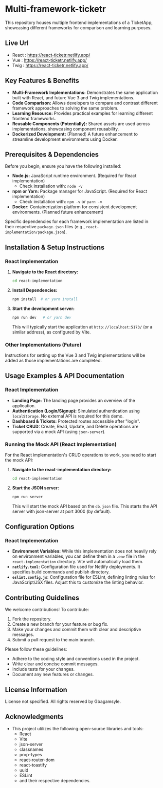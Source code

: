 # Multi-framework-ticketr

This repository houses multiple frontend implementations of a TicketApp, showcasing different frameworks for comparison and learning purposes.

## Live Url
* React : https://react-ticketr.netlify.app/
* Vue : https://react-ticketr.netlify.app/
* Twig : https://react-ticketr.netlify.app/

  
## Key Features & Benefits

*   **Multi-Framework Implementations:** Demonstrates the same application built with React, and future Vue 3 and Twig implementations.
*   **Code Comparison:** Allows developers to compare and contrast different framework approaches to solving the same problem.
*   **Learning Resource:** Provides practical examples for learning different frontend frameworks.
*   **Reusable Components (Potentially):** Shared assets are used across implementations, showcasing component reusability.
*   **Dockerized Development:** (Planned) A future enhancement to streamline development environments using Docker.

## Prerequisites & Dependencies

Before you begin, ensure you have the following installed:

*   **Node.js:**  JavaScript runtime environment.  (Required for React implementation)
    *   Check installation with: `node -v`
*   **npm or Yarn:**  Package manager for JavaScript. (Required for React implementation)
    *   Check installation with: `npm -v` or `yarn -v`
*   **Docker:** Containerization platform for consistent development environments. (Planned future enhancement)

Specific dependencies for each framework implementation are listed in their respective `package.json` files (e.g., `react-implementation/package.json`).

## Installation & Setup Instructions

### React Implementation

1.  **Navigate to the React directory:**

    ```bash
    cd react-implementation
    ```

2.  **Install Dependencies:**

    ```bash
    npm install  # or yarn install
    ```

3.  **Start the development server:**

    ```bash
    npm run dev   # or yarn dev
    ```

    This will typically start the application at `http://localhost:5173/` (or a similar address), as configured by Vite.

### Other Implementations (Future)

Instructions for setting up the Vue 3 and Twig implementations will be added as those implementations are completed.

## Usage Examples & API Documentation

### React Implementation

*   **Landing Page:**  The landing page provides an overview of the application.
*   **Authentication (Login/Signup):**  Simulated authentication using `localStorage`. No external API is required for this demo.
*   **Dashboard & Tickets:**  Protected routes accessible after "login".
*   **Ticket CRUD:** Create, Read, Update, and Delete operations are supported via a mock API (using `json-server`).

### Running the Mock API (React Implementation)

For the React implementation's CRUD operations to work, you need to start the mock API:

1. **Navigate to the react-implementation directory:**
   ```bash
   cd react-implementation
   ```

2. **Start the JSON server:**
   ```bash
   npm run server
   ```
   This will start the mock API based on the `db.json` file.
   This starts the API server with json-server at port 3000 (by default).

## Configuration Options

### React Implementation

*   **Environment Variables:**  While this implementation does not heavily rely on environment variables, you can define them in a `.env` file in the `react-implementation` directory. Vite will automatically load them.
*   **`netlify.toml`:** Configuration file used for Netlify deployments. It specifies build commands and publish directory.
*   **`eslint.config.js`:** Configuration file for ESLint, defining linting rules for JavaScript/JSX files.  Adjust this to customize the linting behavior.

## Contributing Guidelines

We welcome contributions! To contribute:

1.  Fork the repository.
2.  Create a new branch for your feature or bug fix.
3.  Make your changes and commit them with clear and descriptive messages.
4.  Submit a pull request to the main branch.

Please follow these guidelines:

*   Adhere to the coding style and conventions used in the project.
*   Write clear and concise commit messages.
*   Include tests for your changes.
*   Document any new features or changes.

## License Information

License not specified. All rights reserved by Gbagamsyle.

## Acknowledgments

*   This project utilizes the following open-source libraries and tools:
    *   React
    *   Vite
    *   json-server
    *   classnames
    *   prop-types
    *   react-router-dom
    *   react-toastify
    *   uuid
    *   ESLint
    *   and their respective dependencies.
